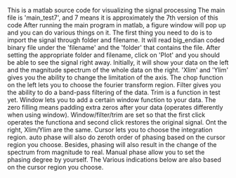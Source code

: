  This is a matlab source code for visualizing the signal processing
 The main file is 'main_test7', and 7 means it is approximately the 7th version of this code
 After running the main program in matlab, a figure window will pop up and you can do various things on it. The first thing you need to do is to import the signal through folder and filename. It will read big_endian coded binary file under the 'filename' and the 'folder' that contains the file. After setting the appropriate folder and filename, click on 'Plot' and you should be able to see the signal right away.
 Initially, it will show your data on the left and the magnitude spectrum of the whole data on the right. 'Xlim' and 'Ylim' gives you the ability to change the limitation of the axis. The chop function on the left lets you to choose the fourier transform region. Filter gives you the ability to do a band-pass filtering of the data. Trim is a function in test yet. Window lets you to add a certain window function to your data. The zero filling means padding extra zeros after your data (operates differently when using window). Window/filter/trim are set so that the first click operates the functiona and second click restores the original signal.
 Ont the right, Xlim/Ylim are the same. Cursor lets you to choose the integration region. auto phase will also do zeroth order of phasing based on the cursor region you choose. Besides, phasing will also result in the change of the spectrum from magnitude to real. Manual phase allow you to set the phasing degree by yourself. The Various indications below are also based on the cursor region you choose.
 
